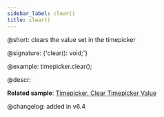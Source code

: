 ```yaml
---
sidebar_label: clear()
title: clear()
---          
```


@short: clears the value set in the timepicker

@signature: {'clear(): void;'}

@example:
timepicker.clear();

@descr:

**Related sample**: [Timepicker. Clear Timepicker Value](https://snippet.dhtmlx.com/xiazmc27)

@changelog: added in v6.4
